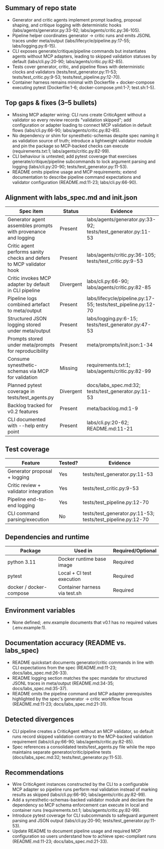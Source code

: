 ## Summary of repo state
- Generator and critic agents implement prompt loading, proposal shaping, and critique logging with deterministic hooks (labs/agents/generator.py:33-92; labs/agents/critic.py:36-105).
- Pipeline helper coordinates generator → critic runs and emits JSONL traces under meta/output (labs/lifecycle/pipeline.py:17-55; labs/logging.py:6-15).
- CLI exposes generate/critique/pipeline commands but instantiates agents without MCP adapters, leading to skipped validation statuses by default (labs/cli.py:20-90; labs/agents/critic.py:82-85).
- Tests cover generator, critic, and pipeline flows with deterministic clocks and validators (tests/test_generator.py:11-53; tests/test_critic.py:9-53; tests/test_pipeline.py:12-70).
- Container harness remains minimal with Dockerfile + docker-compose executing pytest (Dockerfile:1-6; docker-compose.yml:1-7; test.sh:1-5).

## Top gaps & fixes (3–5 bullets)
- Missing MCP adapter wiring: CLI runs create CriticAgent without a validator so every review records "validation skipped"; add configuration or adapter loading to connect MCP validation in default flows (labs/cli.py:66-90; labs/agents/critic.py:82-85).
- No dependency or shim for synesthetic-schemas despite spec naming it as validation source of truth; introduce a lightweight validator module and pin the package so MCP-backed checks can execute (requirements.txt:1; labs/agents/critic.py:82-99).
- CLI behaviour is untested; add pytest coverage that exercises generate/critique/pipeline subcommands to lock argument parsing and logging (labs/cli.py:20-90; tests/test_generator.py:11-53).
- README omits pipeline usage and MCP requirements; extend documentation to describe pipeline command expectations and validator configuration (README.md:11-23; labs/cli.py:66-90).

## Alignment with labs_spec.md and init.json
| Spec item | Status | Evidence |
| --- | --- | --- |
| Generator agent assembles prompts with provenance and logging | Present | labs/agents/generator.py:33-92; tests/test_generator.py:11-53 |
| Critic agent performs sanity checks and defers to MCP validator hook | Present | labs/agents/critic.py:36-105; tests/test_critic.py:9-53 |
| Critic invokes MCP adapter by default in CLI pipeline | Divergent | labs/cli.py:66-90; labs/agents/critic.py:82-85 |
| Pipeline logs combined artefact to meta/output | Present | labs/lifecycle/pipeline.py:17-55; tests/test_pipeline.py:12-70 |
| Structured JSON logging stored under meta/output | Present | labs/logging.py:6-15; tests/test_generator.py:47-53 |
| Prompts stored under meta/prompts for reproducibility | Present | meta/prompts/init.json:1-34 |
| Consume synesthetic-schemas via MCP for validation | Missing | requirements.txt:1; labs/agents/critic.py:82-99 |
| Planned pytest coverage in tests/test_agents.py | Divergent | docs/labs_spec.md:32; tests/test_generator.py:11-53 |
| Backlog tracked for v0.2 features | Present | meta/backlog.md:1-9 |
| CLI documented with --help entry point | Present | labs/cli.py:20-62; README.md:11-21 |

## Test coverage
| Feature | Tested? | Evidence |
| --- | --- | --- |
| Generator proposal + logging | Yes | tests/test_generator.py:11-53 |
| Critic review + validator integration | Yes | tests/test_critic.py:9-53 |
| Pipeline end-to-end logging | Yes | tests/test_pipeline.py:12-70 |
| CLI command parsing/execution | No | tests/test_generator.py:11-53; tests/test_pipeline.py:12-70 |

## Dependencies and runtime
| Package | Used in | Required/Optional |
| --- | --- | --- |
| python 3.11 | Docker runtime base image | Required | Dockerfile:1-6 |
| pytest | Local + CI test execution | Required | requirements.txt:1; .github/workflows/ci.yml:17-20 |
| docker / docker-compose | Container harness via test.sh | Required | test.sh:1-5; docker-compose.yml:1-7 |

## Environment variables
- None defined; .env.example documents that v0.1 has no required values (.env.example:1).

## Documentation accuracy (README vs. labs_spec)
- README quickstart documents generator/critic commands in line with CLI expectations from the spec (README.md:11-23; docs/labs_spec.md:26-33).
- README logging section matches the spec mandate for structured JSONL traces in meta/output (README.md:34-35; docs/labs_spec.md:35-37).
- README omits the pipeline command and MCP adapter prerequisites highlighted by the spec's generator → critic workflow focus (README.md:11-23; docs/labs_spec.md:21-31).

## Detected divergences
- CLI pipeline creates a CriticAgent without an MCP validator, so default runs record skipped validation contrary to the MCP-backed validation requirement (labs/cli.py:66-90; labs/agents/critic.py:82-85).
- Spec references a consolidated tests/test_agents.py file while the repo maintains separate generator/critic/pipeline tests (docs/labs_spec.md:32; tests/test_generator.py:11-53).

## Recommendations
- Wire CriticAgent instances constructed by the CLI to a configurable MCP adapter so pipeline runs perform real validation instead of marking results as skipped (labs/cli.py:66-90; labs/agents/critic.py:82-99).
- Add a synesthetic-schemas-backed validator module and declare the dependency so MCP schema enforcement can execute in local and container runs (requirements.txt:1; labs/agents/critic.py:82-99).
- Introduce pytest coverage for CLI subcommands to safeguard argument parsing and JSON output (labs/cli.py:20-90; tests/test_generator.py:11-53).
- Update README to document pipeline usage and required MCP configuration so users understand how to achieve spec-compliant runs (README.md:11-23; docs/labs_spec.md:21-33).
